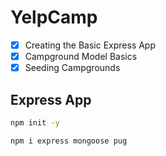 # YelpCamp

- [x] Creating the Basic Express App
- [x] Campground Model Basics 
- [x] Seeding Campgrounds

## Express App
```bash
npm init -y

npm i express mongoose pug
```